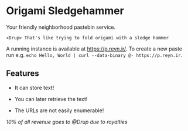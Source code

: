 # Origami Sledgehammer

Your friendly neighborhood pastebin service.

```
<Drup> That's like trying to fold origami with a sledge hammer
```

A running instance is available at https://p.reyn.ir/.
To create a new paste run e.g. `echo Hello, World | curl --data-binary @- https://p.reyn.ir`.

## Features

* It can store text!

* You can later retrieve the text!

* The URLs are not easily enumerable!


*10% of all revenue goes to @Drup due to royalties*

